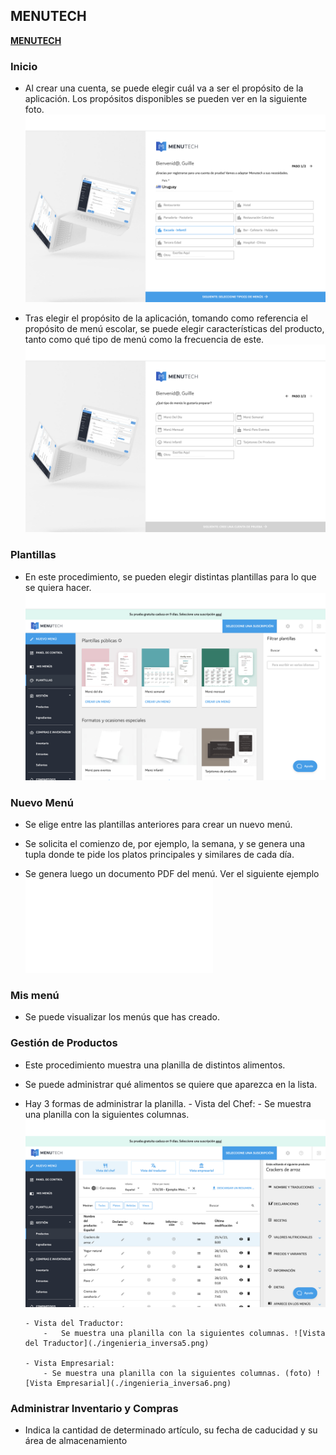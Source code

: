 ## MENUTECH

[**MENUTECH**](https://app.menutech.com) 

### Inicio
-   Al crear una cuenta, se puede elegir cuál  va a ser el propósito de la aplicación. Los propósitos disponibles se pueden ver en la siguiente foto. 
![Iniciar sesión](./ingenieria_inversa1.PNG)

-   Tras elegir el propósito de la aplicación, tomando como referencia el propósito de menú escolar, se puede elegir características del producto, tanto como qué tipo de menú como la frecuencia de este. ![Propósito](./Ingenieria_Inversa2.png)

### Plantillas
-   En este procedimiento, se pueden elegir distintas plantillas para lo que se quiera hacer. ![Plantillas](./ingenieria_inversa3.png)

### Nuevo Menú
-   Se elige entre las plantillas anteriores para crear un nuevo menú.

-   Se solicita el comienzo de, por ejemplo, la semana, y se genera una tupla donde te pide los platos principales y similares de cada día.

-   Se genera luego un documento PDF del menú. Ver el siguiente ejemplo ![Menu Ejemplo](../ingenieria%20inversa/Men%C3%BAEjemplo.pdf)

### Mis menú
-   Se puede visualizar los menús que has creado.

### Gestión de Productos
-   Este procedimiento muestra una planilla de distintos alimentos.

-   Se puede administrar qué alimentos se quiere que aparezca en la lista.

-   Hay 3 formas de administrar la planilla.
        - Vista del Chef:
            -   Se muestra una planilla con la siguientes columnas. 
			![Vista del Chef](./ingenieria_inversa4.png)
            
        - Vista del Traductor:
            -   Se muestra una planilla con la siguientes columnas. ![Vista del Traductor](./ingenieria_inversa5.png)

        - Vista Empresarial:
            - Se muestra una planilla con la siguientes columnas. (foto) ![Vista Empresarial](./ingenieria_inversa6.png)

### Administrar Inventario y Compras
-   Indica la cantidad de determinado artículo, su fecha de caducidad y su área de almacenamiento
